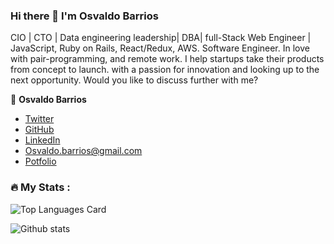 ### Hi there 👋 I'm Osvaldo Barrios

<p> CIO | CTO | Data engineering leadership| DBA| full-Stack Web Engineer | JavaScript, Ruby on Rails, React/Redux, AWS. Software Engineer. In love with pair-programming, and remote work. I help startups take their products from concept to launch. with a passion for innovation and looking up to the next opportunity.  Would you like to discuss further with me? </p>

👤 **Osvaldo Barrios**

- [Twitter](https://twitter.com/OsvaldoBarrio20)
- [GitHub](https://github.com/OsvaldoBC)
- [LinkedIn](https://linkedin.com/in/osvaldo-barrios-data-science)
- [Osvaldo.barrios@gmail.com](osvaldo.barrios@gmail.com)
- [Potfolio](https://osvaldobc.github.io/portfolioOsvaldo/)

### 🔥 My Stats :

![Top Languages Card](https://github-readme-stats.vercel.app/api/top-langs/?username=OsvaldoBC&layout=compact)

![Github stats](https://github-readme-stats.vercel.app/api?username=OsvaldoBC&theme=default&show_icons=true&count_private=true)




<!--
**OsvaldoBC/OsvaldoBC** is a ✨ _special_ ✨ repository because its `README.md` (this file) appears on your GitHub profile.

Here are some ideas to get you started:

- 🔭 I’m currently working on ...
- 🌱 I’m currently learning ...
- 👯 I’m looking to collaborate on ...
- 🤔 I’m looking for help with ...
- 💬 Ask me about ...
- 📫 How to reach me: ...
- 😄 Pronouns: ...
- ⚡ Fun fact: ...
-->


